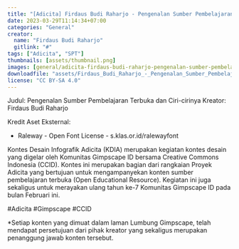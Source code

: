 ```yaml
---
title: "[Adicita] Firdaus Budi Raharjo - Pengenalan Sumber Pembelajaran Terbuka Dan Ciri Cirinya"
date: 2023-03-29T11:14:34+07:00
categories: "General"
creator: 
  name: "Firdaus Budi Raharjo"
  gitlink: "#"
tags: ["Adicita", "SPT"]
thumbnails: [assets/thumbnail.png]
images: [general/adicita-firdaus-budi-raharjo-pengenalan-sumber-pembelajaran-terbuka-dan-ciri-cirinya/assets/thumbnail.png]
downloadfile: "assets/Firdaus_Budi_Raharjo_-_Pengenalan_Sumber_Pembelajaran_Terbuka_dan_Ciri-cirinya.zip"
license: "CC BY-SA 4.0"
---
```

Judul: Pengenalan Sumber Pembelajaran Terbuka dan Ciri-cirinya
Kreator: Firdaus Budi Raharjo


<!--more-->
Kredit Aset Eksternal:
- Raleway - Open Font License - s.klas.or.id/ralewayfont

Kontes Desain Infografik Adicita (KDIA) merupakan kegiatan kontes desain yang digelar oleh Komunitas Gimpscape ID bersama Creative Commons Indonesia (CCID). Kontes ini merupakan bagian dari rangkaian Proyek Adicita yang bertujuan untuk mengampanyekan konten sumber pembelajaran terbuka (Open Educational Resource). Kegiatan ini juga sekaligus untuk merayakan ulang tahun ke-7 Komunitas Gimpscape ID pada bulan Februari ini.

#Adicita #Gimpscape #CCID

*Setiap konten yang dimuat dalam laman Lumbung Gimpscape, telah mendapat persetujuan dari pihak kreator yang sekaligus merupakan penanggung jawab konten tersebut.
